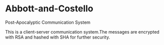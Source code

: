 # Abbott-and-Costello
Post-Apocalyptic Communication System

This is a client-server communication system.The messages are encrypted with RSA and hashed with SHA for further security.
